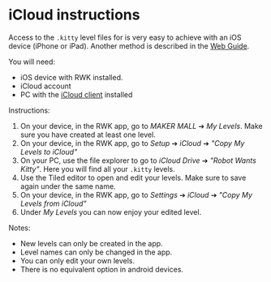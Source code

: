 # iCloud instructions

Access to the `.kitty` level files for is very easy to achieve with an iOS device (iPhone or iPad).
Another method is described in the [Web Guide](WEB.md).

You will need:
 - iOS device with RWK installed.
 - iCloud account
 - PC with the [iCloud client](https://support.apple.com/en-us/HT204283) installed

Instructions:
1. On your device, in the RWK app, go to _MAKER MALL_ ➔ _My Levels_. Make sure you have created at least one level.
2. On your device, in the RWK app, go to _Setup_ ➔ _iCloud_ ➔ _"Copy My Levels to iCloud"_
3. On your PC, use the file explorer to go to _iCloud Drive_ ➔ _"Robot Wants Kitty"_.
   Here you will find all your `.kitty` levels.
4. Use the Tiled editor to open and edit your levels. Make sure to save again under the same name.
5. On your device, in the RWK app, go to _Settings_ ➔ _iCloud_ ➔ _"Copy My Levels from iCloud"_
6. Under _My Levels_ you can now enjoy your edited level.

Notes:
- New levels can only be created in the app.
- Level names can only be changed in the app.
- You can only edit your own levels.
- There is no equivalent option in android devices.